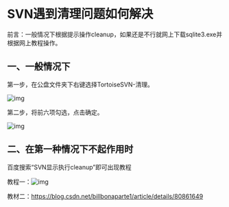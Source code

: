 # SVN遇到清理问题如何解决

前言：一般情况下根据提示操作cleanup，如果还是不行就网上下载sqlite3.exe并根据网上教程操作。

## 一、一般情况下

第一步，在公盘文件夹下右键选择TortoiseSVN-清理。

![img](file:///C:/Users/ADMINI~1/AppData/Local/Temp/msohtmlclip1/01/clip_image002.png)

 

 

第二步，将前六项勾选，点击确定。

![img](file:///C:/Users/ADMINI~1/AppData/Local/Temp/msohtmlclip1/01/clip_image004.png)

 

 

## 二、在第一种情况下不起作用时

百度搜索“SVN显示执行cleanup”即可出现教程

教程一：![img](file:///C:/Users/ADMINI~1/AppData/Local/Temp/msohtmlclip1/01/clip_image006.png)

 

教材二：https://blog.csdn.net/billbonaparte1/article/details/80861649

 

 
